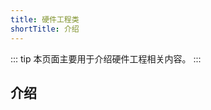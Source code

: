 ```yaml
---
title: 硬件工程类
shortTitle: 介绍
---
```

::: tip
本页面主要用于介绍硬件工程相关内容。
:::

<AutoCatalog base='/EEProject/EE' />

## 介绍